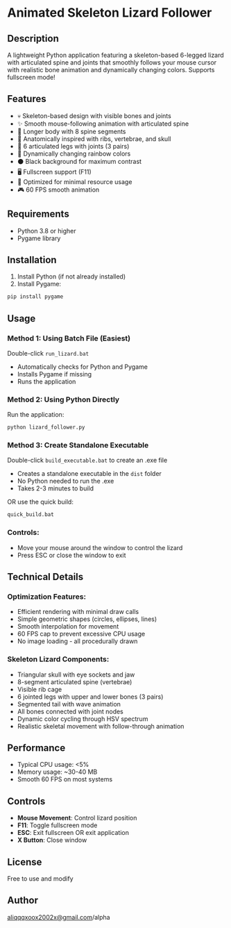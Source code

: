 # Animated Skeleton Lizard Follower

## Description
A lightweight Python application featuring a skeleton-based 6-legged lizard with articulated spine and joints that smoothly follows your mouse cursor with realistic bone animation and dynamically changing colors. Supports fullscreen mode!

## Features
- 💀 Skeleton-based design with visible bones and joints
- ✨ Smooth mouse-following animation with articulated spine
- 🦎 Longer body with 8 spine segments
- 🦴 Anatomically inspired with ribs, vertebrae, and skull
- 🦵 6 articulated legs with joints (3 pairs)
- 🎨 Dynamically changing rainbow colors
- ⚫ Black background for maximum contrast
- 🖥️ Fullscreen support (F11)
- 🚀 Optimized for minimal resource usage
- 🎮 60 FPS smooth animation

## Requirements
- Python 3.8 or higher
- Pygame library

## Installation

1. Install Python (if not already installed)
2. Install Pygame:
```bash
pip install pygame
```

## Usage

### Method 1: Using Batch File (Easiest)
Double-click `run_lizard.bat`
- Automatically checks for Python and Pygame
- Installs Pygame if missing
- Runs the application

### Method 2: Using Python Directly
Run the application:
```bash
python lizard_follower.py
```

### Method 3: Create Standalone Executable
Double-click `build_executable.bat` to create an .exe file
- Creates a standalone executable in the `dist` folder
- No Python needed to run the .exe
- Takes 2-3 minutes to build

OR use the quick build:
```bash
quick_build.bat
```

### Controls:
- Move your mouse around the window to control the lizard
- Press ESC or close the window to exit

## Technical Details

### Optimization Features:
- Efficient rendering with minimal draw calls
- Simple geometric shapes (circles, ellipses, lines)
- Smooth interpolation for movement
- 60 FPS cap to prevent excessive CPU usage
- No image loading - all procedurally drawn

### Skeleton Lizard Components:
- Triangular skull with eye sockets and jaw
- 8-segment articulated spine (vertebrae)
- Visible rib cage
- 6 jointed legs with upper and lower bones (3 pairs)
- Segmented tail with wave animation
- All bones connected with joint nodes
- Dynamic color cycling through HSV spectrum
- Realistic skeletal movement with follow-through animation

## Performance
- Typical CPU usage: <5%
- Memory usage: ~30-40 MB
- Smooth 60 FPS on most systems

## Controls
- **Mouse Movement**: Control lizard position
- **F11**: Toggle fullscreen mode
- **ESC**: Exit fullscreen OR exit application
- **X Button**: Close window

## License
Free to use and modify

## Author
aliqqqxoox2002x@gmail.com/alpha
